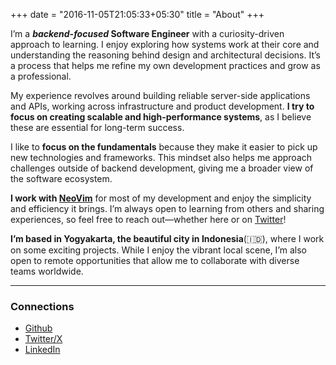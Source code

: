 +++
date = "2016-11-05T21:05:33+05:30"
title = "About"
+++

I’m a **_backend-focused_ Software Engineer** with a curiosity-driven approach to learning. I enjoy exploring how systems work at their core and understanding the reasoning behind design and architectural decisions. It’s a process that helps me refine my own development practices and grow as a professional.

My experience revolves around building reliable server-side applications and APIs, working across infrastructure and product development. **I try to focus on creating scalable and high-performance systems**, as I believe these are essential for long-term success.

I like to **focus on the fundamentals** because they make it easier to pick up new technologies and frameworks. This mindset also helps me approach challenges outside of backend development, giving me a broader view of the software ecosystem.

**I work with [NeoVim](https://neovim.io/)** for most of my development and enjoy the simplicity and efficiency it brings. I’m always open to learning from others and sharing experiences, so feel free to reach out—whether here or on [Twitter](https://x.com/myusufadp)!

**I’m based in Yogyakarta, the beautiful city in Indonesia**(🇮🇩), where I work on some exciting projects. While I enjoy the vibrant local scene, I’m also open to remote opportunities that allow me to collaborate with diverse teams worldwide.


---

### Connections 

- [Github](https://github.com/quippv)
- [Twitter/X](https://x.com/myusufadp)
- [LinkedIn](https://www.linkedin.com/in/myusufadp/)

